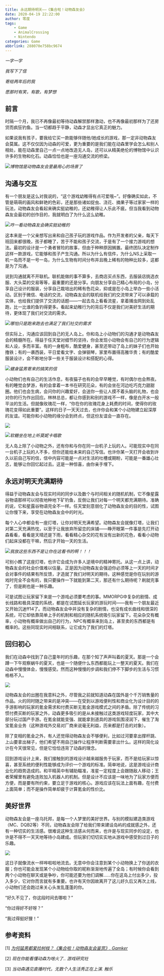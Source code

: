 ```yaml
---
title: 永远期待明天——《集合啦！动物森友会》
date: 2020-04-19 22:22:00
author: 零度
tags:
	- Game
	- AnimalCrossing
	- Nintendo
categories: Game
abbrlink: 288070e758bc9674
---
```


*一字一字*

*我写下了信*

*寄给两年后的我*

*愿那时有笑，有歌，有梦想*

<!-- more -->

## 前言

时隔一个月，我已不再像最初等待动森解禁那样激动，也不再像最初那样为了还房贷而疯狂钓鱼。当一切都趋于平静，动森才显出它真正的魅力。



如果说我有孩子，要我给它买一款能够伴随他/她成长的游戏，那一定非动物森友会莫属。这不仅仅因为动森的可爱，更为重要的是我们能在动森里学会怎么和别人相处，能在动森里自己一点一点地改造无人岛，还可以从精美绝伦的博物馆中认识许多的生物和化石。动森恰恰也是一座沟通交流的桥梁。



![](https://wx1.sbimg.cn/2020/05/20/_20200416111441.jpg)_博物馆是动物森友会里最用心的场景了_



## 沟通与交互

有一个朋友是这么对我说的，“这个游戏幼稚得有点可爱哦~”。好像确实如此，不管是萌萌的画风和鲜艳的色彩，还是那些诸如捉虫、浇花、摘果子等过家家一样的玩法，动物森友会看起来确实挺幼稚的，还幼稚得让人乐此不疲。但当我看到动物森友会最初的创作目的，我就明白了为什么这么幼稚。



![](https://wx2.sbimg.cn/2020/05/20/_20200419144817.jpg)_咋一看动物森友会确实挺幼稚的_



这本来是一个父亲想写出来和自己孩子玩的游戏作品。作为开发者的父亲，每天下班回来都很晚，孩子都睡了，苦于不能和孩子交流，于是有了一个接力游戏的想法。最初的设计是一个勇者冒险的故事，但由于种种原因搁置。最终团队决定制作这样一款游戏，它能够和孩子产生沟通。所以为什么有信件，为什么NS上采取一机一岛而不是一号一岛，为什么生物有时间分布并且晚上稀有的物种比较多，这都是为了沟通。



说到沟通就离不开联机。联机能做的事不算多，去商店买点东西，去服装店挑选衣服、大头菜的交易等等，最重要的还是分享。向朋友分享自己精心布局的小岛，分享自己设计的服装，分享自己栽培出的稀有色花朵，抑或是在小岛上举办一些小活动。区别于微信、电话的交流，动物森友会的联机给我们的交流带来了可以承载的实体，也给我们提供了交流的话题——一起去岛上看看流星，拿着捕虫网到处乱跑，比一比谁的鱼钓得更多。看起来幼稚行为的背后不仅是我们对美好生活的期待，更体现了我们对交流的需求。



![](https://wx1.sbimg.cn/2020/05/20/_20200416111301.jpg)_哪怕只是跑来跑去也满足了我们社交的需求_



但实际上，沟通应该回到自己的无人岛上。你和岛上小动物们的沟通才是动物森友会的精髓所在。得益于任天堂对细节的坚持，你会发现小动物会有自己的行为逻辑和人设，多而丰富。有的一身粗布，酷爱健身，甚至还带动了岛上的妹子们也开始撸铁；有的一袭西装，平日爱看文字、会弹钢琴，家里布置得高雅华贵；有的酷爱服装设计，会不断地分享一些关于服装设计和搭配的心得。



![](https://wx1.sbimg.cn/2020/05/20/_20200416111308.jpg)_健身猛男寄来的搞笑的信_



小动物们也有自己的生活作息，有夜猫子也有的会早早睡觉，有时偶尔也会熬夜。有的睡觉会梦游，有的会拿着一本书在研究花朵，有的会坐在河边吃巧克力甜甜圈。他们也会生病，会问你的兴趣爱好，会送你一些让人摸不着头脑的礼物，也会对你的行为作出回应。林林总总，都让你感到和别的游戏不一样，像是白开水一般平淡的生活。但就像玫瑰花一样，“你在你的玫瑰花身上耗费的时间，使得你的玫瑰花变得如此重要”。这样的日子一天天过去，也许你会和某个小动物建立起深厚的友谊。可能你和小动物的缘分会到终点，但这份友谊会一直存在。



![](https://wx2.sbimg.cn/2020/05/20/_20200416111238.jpg)

![](https://wx1.sbimg.cn/2020/05/20/_20200416111232.jpg)_软糖坐在地上听莫妮卡唱歌_



无人岛上除了小动物之外，还有你和与你在同一台机子上玩的人。可能现实中在同一台机子上玩的人不多，但你还能给未来的自己写信。也许你某一天打开会收到许久以前自己写的信，信中内容可能是一点对生活的吐槽或期盼，可能是一番雄心壮志，能够让你回忆起过去。这是一种惊喜，由你亲手埋下。



## 永远对明天充满期待

得益于动物森友会与现实时间的同步以及数个与时间相关的随机机制，它不像星露谷物语那样可以彻夜地种地下矿钓鱼，反倒让我们对每一个明天都充满期待。准确的说，它和星露谷物语完全不一样。任天堂刻意弱化了动物森友会的目的性，试图让你慢下来，享受在动物森友会中的时光。



每个人心中都会有一座灯塔，让你对明天充满希望。动物森友会就像灯塔，让我们对第二天充满热忱，以至于让我放弃所留恋的床铺——睁开眼第一件事是先打开动森看看，看看是天晴还是下雨，看看精心杂交的花有没有出新的花色，看看小动物们起床没都在干嘛，然后才开始一天的生活。



![](https://wx2.sbimg.cn/2020/05/20/_20200416111250.jpg)_我放这些东西不是让你在这看书的啊！！！_



可别小瞧了这座灯塔，也许它会成为许多人逆境中的精神寄托。从这一点上讲，动物森友会的社会价值难以估量。正是因为动物森友会强迫你必须等上一天的时间才会对事件的结果有所反馈，才造就了我们对明天的期待。这种感觉是你在玩别的游戏时完全不会有的，我只要操作一下就能到第二天，那还有什么期待呢？刷就完事了，但是刷也是一种乐趣。



可是试图让玩家留下来是一个游戏必须要考虑的事。MMORPG中复杂的剧情、成长线路和极具深度的系统，都是在试图延长玩家的游玩时间——我有一个朋友最近又开始沉迷ff14了。而动物森友会中并没有复杂的剧情，也没有成长曲线和很深的系统，可它却依靠简单上手的机制和相应的随机系统吸引玩家留下。花朵杂交有概率，小动物有概率做出自己的行为，NPC有概率来到岛上，甚至卖的东西都是有概率的。这些同现实时间相联系，让它成为了我们的灯塔。



## 回归初心

我们在动森中找到了自己童年时的乐趣，在那个知了声声叫着的夏天。那是一个会蹲一下午观察蜗牛的夏天，也是一个随便什么东西都能玩上一整天的夏天。我们在动森中慢慢体会，慢慢感受。然而这种慢慢的步调和我们停不下脚步的生活与习惯格格不入。



![](https://wx1.sbimg.cn/2020/05/20/_20200416111505.jpg)



动物森友会的出圈在我意料之外，尽管我之前就知道动森在国外是个千万销售量的作品。火的同时随之带来的是冲突——在受到以游戏便利性和商业化为设计目的的手游影响的玩家的氪金需求和付费买断无氪金游戏模式之间的矛盾。除了传统的习惯付费买断的玩家之外，动森更多吸引的是从未接触过这类游戏轻度玩家，其中大部分玩过国产手游。在氪金就能变强、就能拿到道具的游戏氛围浸润下，催生了淘宝氪金业务（这种游戏外交易对厂商来说毫无利益，历来都是打击的对象）。



除了变相的氪金之外，有人还觉得动物森友会不够便利，比如过河要拿出撑杆跳、上山要拿出梯子，他们希望不用自己操作让程序判断需要拿出什么。这样的简化设计在今天很常见，但是它恰恰违背了动森的理念。



回到游戏设计上来，我们接触到的游戏设计越来越服务于玩家，而不是给玩家以惊喜，甚至系统的便利性能够成为评价一个游戏的标准。简单地说，这是游戏设计商业化的趋势造成的。和平精英中有辅助瞄准，准星一定程度上会跟随敌人移动；王者荣耀里有避免连败加入机器人的机制。但是设计不应该是一味地为了玩家方便而方便，而是要有所约束，要立足于游戏的核心。游戏应该在玩法上面有趣，在付费上面简单；而不是操作简单却疲于计算氪金的性价比。



## 美好世界

动物森友会是一座乌托邦，是每一个人梦里的美好世界。与别的模拟建造类游戏（MC、DQB2等）不同，动物森友会除了给我们带来建设岛屿的成就感之外，还有一种切实的生活感。很难说这种生活感从何而来，也许是与现实同步的设定，也许是不得不一天天地等待小岛建成。但玩家们切切实实地从游戏中感受到过日子的乐趣。



![](https://wx2.sbimg.cn/2020/05/20/_20200416111223.jpg)



这日子就像流水一样哗啦啦地流去。无意中你会注意到某个小动物换上了你送的衣服；你也可能会发现某个小动物给你取的昵称渐渐地传遍了全岛；有时候你会看到两个小动物在聊天或是争吵，你可能还要为他们调解......你在这岛上付出多少，投入多少，它对你而言就有多重要。也许有天你因故离开了这儿好久后又再次上线，小动物们还会跑过来关心头发乱蓬蓬的你。



“好久不见了，你这段时间去哪啦？”

“你过得好不好呀？”

“我过得挺好狸！”



## 参考资料

[1] [*为何猛男都爱捡树枝？《集合啦！动物森友会鉴赏》.  Gamker*](https://www.bilibili.com/video/av840297973/)

[2] *现在你能看懂动森为啥火了.. 游戏研究社*

[3] *当动森遇见直播时代，无数个人生活秀正在上演. 触乐*